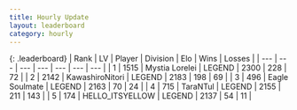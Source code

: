 ```yaml
---
title: Hourly Update
layout: leaderboard
category: hourly
---
```


{: .leaderboard}
| Rank | LV | Player | Division | Elo | Wins | Losses |
| --- | --- | --- | --- | --- | --- | --- |
| <span data-change="0">1</span> | 1515 | <span title="ID: 315148">Mystia Lorelei</span> | LEGEND | <span data-change="0">2300</span> | <span data-change="0">228</span> | <span data-change="0">72</span> |
| <span data-change="0">2</span> | 2142 | <span title="ID: 164871">KawashiroNitori</span> | LEGEND | <span data-change="0">2183</span> | <span data-change="0">198</span> | <span data-change="0">69</span> |
| <span data-change="0">3</span> | 496 | <span title="ID: 512212">Eagle Soulmate</span> | LEGEND | <span data-change="0">2163</span> | <span data-change="0">70</span> | <span data-change="0">24</span> |
| <span data-change="0">4</span> | 715 | <span title="ID: 285323">TaraNTul</span> | LEGEND | <span data-change="0">2155</span> | <span data-change="0">211</span> | <span data-change="0">143</span> |
| <span data-change="0">5</span> | 174 | <span title="ID: 528147">HELLO_ITSYELLOW</span> | LEGEND | <span data-change="0">2137</span> | <span data-change="0">54</span> | <span data-change="0">11</span> |